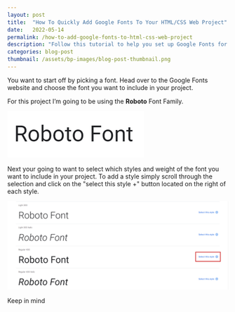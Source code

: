 ```yaml
---
layout: post
title:  "How To Quickly Add Google Fonts To Your HTML/CSS Web Project"
date:   2022-05-14
permalink: /how-to-add-google-fonts-to-html-css-web-project
description: "Follow this tutorial to help you set up Google Fonts for your next web project.  Google Font Roboto"
categories: blog-post
thumbnail: /assets/bp-images/blog-post-thumbnail.png
---
```


You want to start off by picking a font.  Head over to the Google Fonts website and choose the font you want to include in your project.

For this project I’m going to be using the **Roboto** Font Family.

![Tux, the Linux mascot](/assets/roboto-font.png)

Next your going to want to select which styles and weight of the font you want to include in your project.  To add a style simply scroll through the selection and click on the "select this style +" button located on the right of each style. 

![Tux, the Linux mascot](/assets/roboto-select-this-style.png)

Keep in mind 

